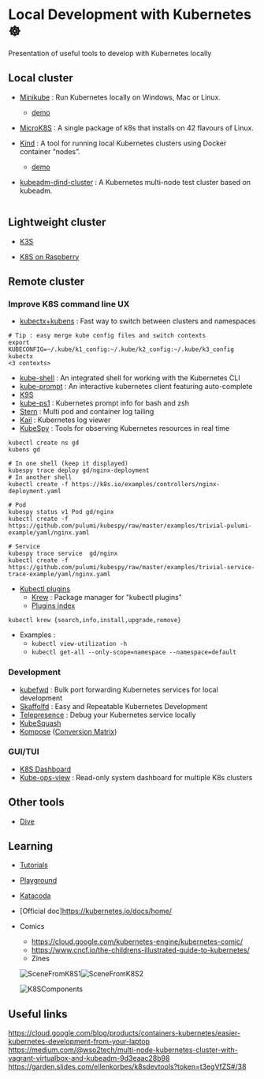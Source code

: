 # Local Development with Kubernetes :wheel_of_dharma:

Presentation of useful tools to develop with Kubernetes locally

## Local cluster

- [Minikube](https://github.com/kubernetes/minikube) : Run Kubernetes locally on Windows, Mac or Linux.
  - [demo](./minikube)

- [MicroK8S](https://microk8s.io/) : A single package of k8s that installs on 42 flavours of Linux.

- [Kind](https://kind.sigs.k8s.io/) : A tool for running local Kubernetes clusters using Docker container “nodes”.
  - [demo](./kind)

- [kubeadm-dind-cluster](https://github.com/kubernetes-sigs/kubeadm-dind-cluster) : A Kubernetes multi-node test cluster based on kubeadm.
```

```

## Lightweight cluster

- [K3S](https://github.com/rancher/k3s)

- [K8S on Raspberry](https://github.com/alexellis/k8s-on-raspbian)

## Remote cluster

### Improve K8S command line UX
  
- [kubectx+kubens](https://github.com/ahmetb/kubectx) : Fast way to switch between clusters and namespaces
```
# Tip : easy merge kube config files and switch contexts
export KUBECONFIG=~/.kube/k1_config:~/.kube/k2_config:~/.kube/k3_config
kubectx
<3 contexts>
```
- [kube-shell](https://github.com/cloudnativelabs/kube-shell) : An integrated shell for working with the Kubernetes CLI
- [kube-prompt](https://github.com/c-bata/kube-prompt) : An interactive kubernetes client featuring auto-complete 
- [K9S](https://github.com/derailed/k9s)
- [kube-ps1](https://github.com/jonmosco/kube-ps1) : Kubernetes prompt info for bash and zsh
- [Stern](https://github.com/wercker/stern) : Multi pod and container log tailing
- [Kail](https://github.com/boz/kail) : Kubernetes log viewer
- [KubeSpy](https://github.com/pulumi/kubespy) : Tools for observing Kubernetes resources in real time
```
kubectl create ns gd
kubens gd

# In one shell (keep it displayed)
kubespy trace deploy gd/nginx-deployment
# In another shell
kubectl create -f https://k8s.io/examples/controllers/nginx-deployment.yaml 

# Pod
kubespy status v1 Pod gd/nginx
kubectl create -f https://github.com/pulumi/kubespy/raw/master/examples/trivial-pulumi-example/yaml/nginx.yaml

# Service
kubespy trace service  gd/nginx
kubectl create -f https://github.com/pulumi/kubespy/raw/master/examples/trivial-service-trace-example/yaml/nginx.yaml
```
- [Kubectl plugins](https://kubernetes.io/docs/tasks/extend-kubectl/kubectl-plugins/)  
  - [Krew](https://github.com/GoogleContainerTools/krew) : Package manager for "kubectl plugins" 
  - [Plugins index](https://github.com/GoogleContainerTools/krew-index/tree/master/plugins)
 ```
 kubectl krew {search,info,install,upgrade,remove} 
 ```
  - Examples : 
    - `kubectl view-utilization -h`
    - `kubectl get-all --only-scope=namespace --namespace=default`

### Development

- [kubefwd](https://github.com/txn2/kubefwd) : Bulk port forwarding Kubernetes services for local development
- [Skaffolfd](https://github.com/GoogleContainerTools/skaffold) : Easy and Repeatable Kubernetes Development
- [Telepresence](https://www.telepresence.io/) : Debug your Kubernetes service locally
- [KubeSquash](https://github.com/solo-io/kubesquash/blob/master/README.md)
- [Kompose](http://kompose.io/) ([Conversion Matrix](https://github.com/kubernetes/kompose/blob/master/docs/conversion.md))

### GUI/TUI

- [K8S Dashboard](https://github.com/kubernetes/dashboard)
- [Kube-ops-view](https://github.com/hjacobs/kube-ops-view) : Read-only system dashboard for multiple K8s clusters

## Other tools

- [Dive](https://github.com/wagoodman/dive)

## Learning

- [Tutorials](https://kubernetes.io/docs/tutorials/)
- [Playground](https://labs.play-with-k8s.com/)
- [Katacoda](https://www.katacoda.com/courses/kubernetes)
- [Official doc]https://kubernetes.io/docs/home/
- Comics
  - https://cloud.google.com/kubernetes-engine/kubernetes-comic/
  - https://www.cncf.io/the-childrens-illustrated-guide-to-kubernetes/
  - Zines 
  
  ![SceneFromK8S1](https://drawings.jvns.ca/drawings/scenes-from-kubernetes-page1.svg)![SceneFromK8S2](https://drawings.jvns.ca/drawings/scenes-from-kubernetes-page2.svg)
  
  ![K8SComponents](https://pbs.twimg.com/media/DBzjTTKUIAA1OvE.jpg:small)

## Useful links

https://cloud.google.com/blog/products/containers-kubernetes/easier-kubernetes-development-from-your-laptop
https://medium.com/@wso2tech/multi-node-kubernetes-cluster-with-vagrant-virtualbox-and-kubeadm-9d3eaac28b98
https://garden.slides.com/ellenkorbes/k8sdevtools?token=t3egVfZS#/38
